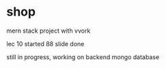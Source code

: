 # shop
mern stack project with vvork

lec 10 started
88 slide done

still in progress, working on backend mongo database
